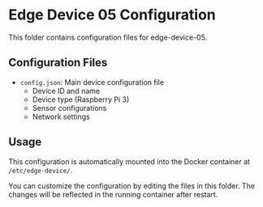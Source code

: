 # Edge Device 05 Configuration

This folder contains configuration files for edge-device-05.

## Configuration Files

- `config.json`: Main device configuration file
  - Device ID and name
  - Device type (Raspberry Pi 3)
  - Sensor configurations
  - Network settings

## Usage

This configuration is automatically mounted into the Docker container at `/etc/edge-device/`.

You can customize the configuration by editing the files in this folder. The changes will be reflected in the running container after restart.
